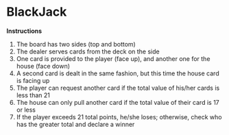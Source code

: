 # BlackJack
__Instructions__

1. The board has two sides (top and bottom)
2. The dealer serves cards from the deck on the side
3. One card is provided to the player (face up), and another one for the house (face down)
4. A second card is dealt in the same fashion, but this time the house card is facing up
5. The player can request another card if the total value of his/her cards is less than 21
6. The house can only pull another card if the total value of their card is 17 or less
7. If the player exceeds 21 total points, he/she loses; otherwise, check who has the greater total and declare a winner
